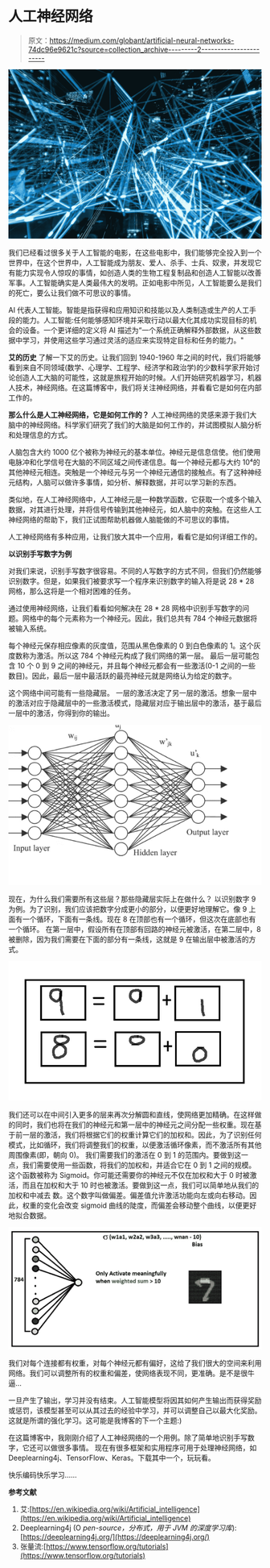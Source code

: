 # 人工神经网络

> 原文：<https://medium.com/globant/artificial-neural-networks-74dc96e9621c?source=collection_archive---------2----------------------->

![](img/b2e1872b610e1489863213926063a78e.png)

我们已经看过很多关于人工智能的电影，在这些电影中，我们能够完全投入到一个世界中，在这个世界中，人工智能成为朋友、爱人、杀手、士兵、奴隶，并发现它有能力实现令人惊叹的事情，如创造人类的生物工程复制品和创造人工智能以改善军事。人工智能确实是人类最伟大的发明。正如电影中所见，人工智能要么是我们的死亡，要么让我们做不可思议的事情。

AI 代表人工智能。智能是指获得和应用知识和技能以及人类制造或生产的人工手段的能力。人工智能:任何能够感知环境并采取行动以最大化其成功实现目标的机会的设备。一个更详细的定义将 AI 描述为“一个系统正确解释外部数据，从这些数据中学习，并使用这些学习通过灵活的适应来实现特定目标和任务的能力。"

**艾的历史**
了解一下艾的历史。让我们回到 1940-1960 年之间的时代，我们将能够看到来自不同领域(数学、心理学、工程学、经济学和政治学)的少数科学家开始讨论创造人工大脑的可能性，这就是旅程开始的时候。人们开始研究机器学习，机器人技术，神经网络。在这篇博客中，我们将关注神经网络，并看看它是如何在内部工作的。

**那么什么是人工神经网络，它是如何工作的？**
人工神经网络的灵感来源于我们大脑中的神经网络。科学家们研究了我们的大脑是如何工作的，并试图模拟人脑分析和处理信息的方式。

人脑包含大约 1000 亿个被称为神经元的基本单位。神经元是信息信使。他们使用电脉冲和化学信号在大脑的不同区域之间传递信息。每一个神经元都与大约 10⁴的其他神经元相连。突触是一个神经元与另一个神经元通信的接触点。有了这种神经元结构，人脑可以做许多事情，如分析、解释数据，并可以学习新的东西。

类似地，在人工神经网络中，人工神经元是一种数学函数，它获取一个或多个输入数据，对其进行处理，并将信号传输到其他神经元，如人脑中的突触。在这些人工神经网络的帮助下，我们正试图帮助机器做人脑能做的不可思议的事情。

人工神经网络有多种应用，让我们放大其中一个应用，看看它是如何详细工作的。

**以识别手写数字为例**

对我们来说，识别手写数字很容易。不同的人写数字的方式不同，但我们仍然能够识别数字。但是，如果我们被要求写一个程序来识别数字的输入将是说 28 * 28 网格，那么这将是一个相对困难的任务。

通过使用神经网络，让我们看看如何解决在 28 * 28 网格中识别手写数字的问题。网格中的每个元素称为一个神经元。因此，我们总共有 784 个神经元数据将被输入系统。

每个神经元保存相应像素的灰度值，范围从黑色像素的 0 到白色像素的 1。这个灰度数称为激活。所以这 784 个神经元构成了我们网络的第一层。
最后一层可能包含 10 个 0 到 9 之间的神经元，并且每个神经元都会有一些激活(0-1 之间的一些数目)。因此，最后一层中最活跃的最亮神经元就是网络认为给定的数字。

这个网络中间可能有一些隐藏层。
一层的激活决定了另一层的激活。想象一层中的激活对应于隐藏层中的一些激活模式，隐藏层对应于输出层中的激活，基于最后一层中的激活，你得到你的输出。

![](img/7eecd010dc3f9cbea859fd0b9f4273b6.png)

现在，为什么我们需要所有这些层？那些隐藏层实际上在做什么？
以识别数字 9 为例。为了识别，我们应该把数字分成更小的部分，以便更好地理解它。像 9 上面有一个循环，下面有一条线。现在 8 在顶部也有一个循环，但这次在底部也有一个循环。
在第一层中，假设所有在顶部有回路的神经元被激活，在第二层中，8 被删除，因为我们需要在下面的部分有一条线，这就是 9 在输出层中被激活的方式。

![](img/bc7de86f66583f98daa260ef28926396.png)

我们还可以在中间引入更多的层来再次分解圆和直线，使网络更加精确。在这样做的同时，我们也将在我们的神经元和第一层中的神经元之间分配一些权重。现在基于前一层的激活，我们将根据它们的权重计算它们的加权和。因此，为了识别任何模式，比如循环，我们将调整我们的权重，以便激活循环像素，而不激活所有其他周围像素(即，朝向 0)。
我们需要我们的激活在 0 到 1 的范围内。要做到这一点，我们需要使用一些函数，将我们的加权和，并适合它在 0 到 1 之间的规模。这个函数被称为 Sigmoid。你可能还需要你的神经元不仅在加权和大于 0 时被激活，而且在加权和大于 10 时也被激活。要做到这一点，我们可以简单地从我们的加权和中减去
数。这个数字叫做偏差。偏差值允许激活功能向左或向右移动。因此，权重的变化会改变 sigmoid 曲线的陡度，而偏差会移动整个曲线，以便更好地拟合数据。

![](img/af1b89c806e2ca0590cdd40cb590e955.png)

我们对每个连接都有权重，对每个神经元都有偏好，这给了我们很大的空间来利用网络。我们可以调整所有的权重和偏差，使网络表现不同，更准确。是不是很牛逼…

一旦产生了输出，学习并没有结束。人工智能模型将因其如何产生输出而获得奖励或惩罚，该模型甚至可以从其过去的经验中学习，并可以调整自己以最大化奖励。这就是所谓的强化学习。这可能是我博客的下一个主题:)

在这篇博客中，我刚刚介绍了人工神经网络的一个用例。除了简单地识别手写数字，它还可以做很多事情。
现在有很多框架和实用程序可用于处理神经网络，如 Deeplearning4j、TensorFlow、Keras。下载其中一个，玩玩看。

快乐编码快乐学习……

**参考文献**

1.  艾:[https://en.wikipedia.org/wiki/Artificial_intelligence](https://en.wikipedia.org/wiki/Artificial_intelligence)
2.  Deeplearning4j (O *pen-source，分布式，用于 JVM 的深度学习库*):[https://deeplearning4j.org/](https://deeplearning4j.org/)
3.  张量流:[https://www.tensorflow.org/tutorials](https://www.tensorflow.org/tutorials)